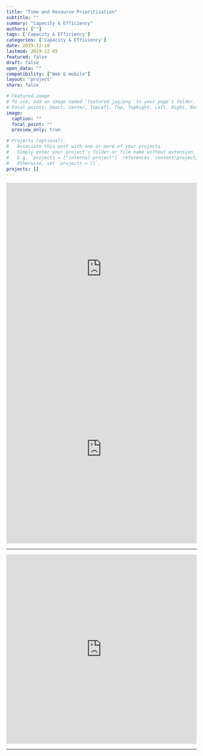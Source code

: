 ```yaml
---
title: "Time and Resource Prioritization"
subtitle: ""
summary: "Capacity & Efficiency"
authors: [""]
tags: ['Capacity & Efficiency']
categories: ['Capacity & Efficiency']
date: 2019-12-10
lastmod: 2019-12-05
featured: false
draft: false
open_data: ""
compatibility: ["Web & mobile"]
layout: "project"
share: false

# Featured image
# To use, add an image named `featured.jpg/png` to your page's folder.
# Focal points: Smart, Center, TopLeft, Top, TopRight, Left, Right, BottomLeft, Bottom, BottomRight.
image:
  caption: ""
  focal_point: ""
  preview_only: true

# Projects (optional).
#   Associate this post with one or more of your projects.
#   Simply enter your project's folder or file name without extension.
#   E.g. `projects = ["internal-project"]` references `content/project/deep-learning/index.md`.
#   Otherwise, set `projects = []`.
projects: []
---
```


<iframe title="" aria-label="chart" id="datawrapper-chart-JQ7xb" src="https://datawrapper.dwcdn.net/JQ7xb/8/" scrolling="no" frameborder="0" style="width: 0; min-width: 100% !important; border: none;" height="453"></iframe><script type="text/javascript">!function(){"use strict";window.addEventListener("message",(function(a){if(void 0!==a.data["datawrapper-height"])for(var e in a.data["datawrapper-height"]){var t=document.getElementById("datawrapper-chart-"+e)||document.querySelector("iframe[src*='"+e+"']");t&&(t.style.height=a.data["datawrapper-height"][e]+"px")}}))}();
</script>

<iframe title="Ability to Identify Felony Dismissible Cases at Filing" aria-label="Interactive line chart" id="datawrapper-chart-gJlGX" src="https://datawrapper.dwcdn.net/gJlGX/1/" scrolling="no" frameborder="0" style="width: 0; min-width: 100% !important; border: none;" height="500"></iframe><script type="text/javascript">!function(){"use strict";window.addEventListener("message",(function(a){if(void 0!==a.data["datawrapper-height"])for(var e in a.data["datawrapper-height"]){var t=document.getElementById("datawrapper-chart-"+e)||document.querySelector("iframe[src*='"+e+"']");t&&(t.style.height=a.data["datawrapper-height"][e]+"px")}}))}();
</script>

<hr> </hr>

<iframe title="Ability to Identify Misdemeanor Dismissible Cases at Filing" aria-label="Interactive line chart" id="datawrapper-chart-EOQ9a" src="https://datawrapper.dwcdn.net/EOQ9a/1/" scrolling="no" frameborder="0" style="width: 0; min-width: 100% !important; border: none;" height="500"></iframe><script type="text/javascript">!function(){"use strict";window.addEventListener("message",(function(a){if(void 0!==a.data["datawrapper-height"])for(var e in a.data["datawrapper-height"]){var t=document.getElementById("datawrapper-chart-"+e)||document.querySelector("iframe[src*='"+e+"']");t&&(t.style.height=a.data["datawrapper-height"][e]+"px")}}))}();
</script>

<hr> </hr>
<br> </br>

